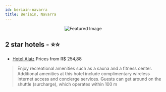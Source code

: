 ```yaml
---
id: beriain-navarra
title: Beriain, Navarra
---
```


<center><img src="https://i.travelapi.com/hotels/12000000/11900000/11899000/11898993/1ba252dc_z.jpg" alt="Featured Image" /></center>


##  2 star hotels - ⭐️⭐️

-    [Hotel Alaiz](https://us.hurb.com/hotels/beriain/hotel-alaiz-JNP-JP731832?cmp=18055) Prices from R$ 254,88
   > Enjoy recreational amenities such as a sauna and a fitness center. Additional amenities at this hotel include complimentary wireless Internet access and concierge services. Guests can get around on the shuttle (surcharge), which operates within 100 m
